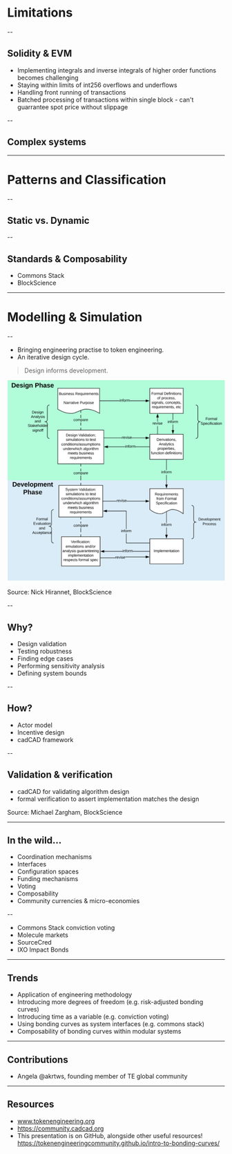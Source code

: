 # Limitations

--
## Solidity & EVM
* Implementing integrals and inverse integrals of higher order functions becomes challenging
* Staying within limits of int256 overflows and underflows
* Handling front running of transactions
* Batched processing of transactions within single block - can't guarrantee spot price without slippage

--
## Complex systems

---
# Patterns and Classification

--
## Static vs. Dynamic

--
## Standards & Composability
* Commons Stack
* BlockScience

---
# Modelling & Simulation

--
* Bringing engineering practise to token engineering.
* An iterative design cycle.
> Design informs development.

<p class="stretch"><img src="./assets/design-development.png"></p>

Source: Nick Hirannet, BlockScience

--
## Why?
* Design validation
* Testing robustness
* Finding edge cases
* Performing sensitivity analysis
* Defining system bounds

--
## How?
* Actor model
* Incentive design
* cadCAD framework

--
## Validation & verification
* cadCAD for validating algorithm design
* formal verification to assert implementation matches the design

Source: Michael Zargham, BlockScience

---
## In the wild...
* Coordination mechanisms
* Interfaces
* Configuration spaces
* Funding mechanisms
* Voting
* Composability
* Community currencies & micro-economies

--
* Commons Stack conviction voting
* Molecule markets
* SourceCred
* IXO Impact Bonds

---
## Trends
* Application of engineering methodology
* Introducing more degrees of freedom (e.g. risk-adjusted bonding curves)
* Introducing time as a variable (e.g. conviction voting)
* Using bonding curves as system interfaces (e.g. commons stack)
* Composability of bonding curves within modular systems

---
## Contributions
* Angela @akrtws, founding member of TE global community

---
## Resources
* www.tokenengineering.org
* https://community.cadcad.org
* This presentation is on GitHub, alongside other useful resources! https://tokenengineeringcommunity.github.io/intro-to-bonding-curves/

